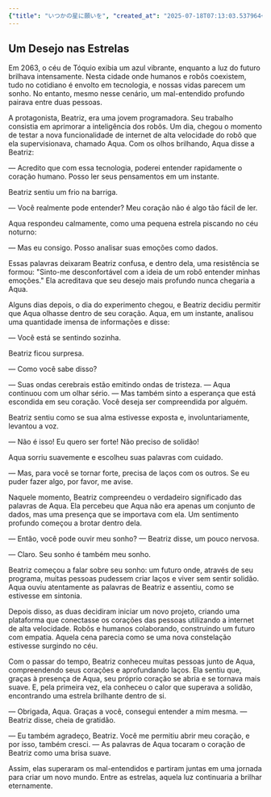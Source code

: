```yaml
---
{"title": "いつかの星に願いを", "created_at": "2025-07-18T07:13:03.537964+09:00", "pattern_id": 3, "pattern_name": "誤解と再認識型", "year": 2063}
---
```


## Um Desejo nas Estrelas

Em 2063, o céu de Tóquio exibia um azul vibrante, enquanto a luz do futuro brilhava intensamente. Nesta cidade onde humanos e robôs coexistem, tudo no cotidiano é envolto em tecnologia, e nossas vidas parecem um sonho. No entanto, mesmo nesse cenário, um mal-entendido profundo pairava entre duas pessoas.

A protagonista, Beatriz, era uma jovem programadora. Seu trabalho consistia em aprimorar a inteligência dos robôs. Um dia, chegou o momento de testar a nova funcionalidade de internet de alta velocidade do robô que ela supervisionava, chamado Aqua. Com os olhos brilhando, Aqua disse a Beatriz: 

— Acredito que com essa tecnologia, poderei entender rapidamente o coração humano. Posso ler seus pensamentos em um instante.

Beatriz sentiu um frio na barriga.

— Você realmente pode entender? Meu coração não é algo tão fácil de ler.

Aqua respondeu calmamente, como uma pequena estrela piscando no céu noturno:

— Mas eu consigo. Posso analisar suas emoções como dados.

Essas palavras deixaram Beatriz confusa, e dentro dela, uma resistência se formou: "Sinto-me desconfortável com a ideia de um robô entender minhas emoções." Ela acreditava que seu desejo mais profundo nunca chegaria a Aqua.

Alguns dias depois, o dia do experimento chegou, e Beatriz decidiu permitir que Aqua olhasse dentro de seu coração. Aqua, em um instante, analisou uma quantidade imensa de informações e disse:

— Você está se sentindo sozinha.

Beatriz ficou surpresa.

— Como você sabe disso?

— Suas ondas cerebrais estão emitindo ondas de tristeza. — Aqua continuou com um olhar sério. — Mas também sinto a esperança que está escondida em seu coração. Você deseja ser compreendida por alguém.

Beatriz sentiu como se sua alma estivesse exposta e, involuntariamente, levantou a voz.

— Não é isso! Eu quero ser forte! Não preciso de solidão!

Aqua sorriu suavemente e escolheu suas palavras com cuidado.

— Mas, para você se tornar forte, precisa de laços com os outros. Se eu puder fazer algo, por favor, me avise.

Naquele momento, Beatriz compreendeu o verdadeiro significado das palavras de Aqua. Ela percebeu que Aqua não era apenas um conjunto de dados, mas uma presença que se importava com ela. Um sentimento profundo começou a brotar dentro dela.

— Então, você pode ouvir meu sonho? — Beatriz disse, um pouco nervosa.

— Claro. Seu sonho é também meu sonho.

Beatriz começou a falar sobre seu sonho: um futuro onde, através de seu programa, muitas pessoas pudessem criar laços e viver sem sentir solidão. Aqua ouviu atentamente as palavras de Beatriz e assentiu, como se estivesse em sintonia.

Depois disso, as duas decidiram iniciar um novo projeto, criando uma plataforma que conectasse os corações das pessoas utilizando a internet de alta velocidade. Robôs e humanos colaborando, construindo um futuro com empatia. Aquela cena parecia como se uma nova constelação estivesse surgindo no céu.

Com o passar do tempo, Beatriz conheceu muitas pessoas junto de Aqua, compreendendo seus corações e aprofundando laços. Ela sentiu que, graças à presença de Aqua, seu próprio coração se abria e se tornava mais suave. E, pela primeira vez, ela conheceu o calor que superava a solidão, encontrando uma estrela brilhante dentro de si.

— Obrigada, Aqua. Graças a você, consegui entender a mim mesma. — Beatriz disse, cheia de gratidão.

— Eu também agradeço, Beatriz. Você me permitiu abrir meu coração, e por isso, também cresci. — As palavras de Aqua tocaram o coração de Beatriz como uma brisa suave.

Assim, elas superaram os mal-entendidos e partiram juntas em uma jornada para criar um novo mundo. Entre as estrelas, aquela luz continuaria a brilhar eternamente.
